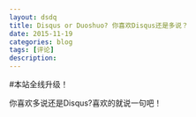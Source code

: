```yaml
---
layout: dsdq
title: Disqus or Duoshuo? 你喜欢Disqus还是多说？
date: 2015-11-19
categories: blog
tags: [评论]
description: 
---
```


#本站全线升级！

你喜欢多说还是Disqus?喜欢的就说一句吧！
